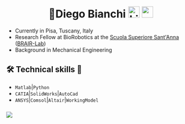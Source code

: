 # <center>👋Diego Bianchi <a href="https://www.linkedin.com/in/diego-bianchi-269360201"><img src="https://user-images.githubusercontent.com/99474735/159884554-e4b8653f-c194-4e10-8706-e6c9a9cfc805.svg" alt="LinkedIn" style="width:30px;height:30px;"></a> <a href="mailto:diegobianchi@live.it"><img src="https://user-images.githubusercontent.com/99474735/159889437-f413add3-5966-4f53-b594-c4ee91ea1c30.svg" alt="email" style="width:30px;height:30px;"></a></center>

- Currently in Pisa, Tuscany, Italy
- Research Fellow at BioRobotics at the <a href="https://www.santannapisa.it/en/institute/biorobotics/biorobotics-institute">Scuola Superiore Sant'Anna</a> (<a href="https://www.linkedin.com/company/brairlab/mycompany/">BRAIR-Lab</a>)
- Background in Mechanical Engineering
## 🛠 Technical skills 🔬 
- `Matlab`|`Python`
- `CATIA`|`SolidWorks`|`AutoCad`
- `ANSYS`|`Comsol`|`Altair`|`WorkingModel`

###
<img src="https://github-readme-stats.vercel.app/api?username=diebia&&show_icons=true&title_color=ffffff&icon_color=bb2acf&text_color=daf7dc&bg_color=151515">

<!--
**diebia/diebia** is a ✨ _special_ ✨ repository because its `README.md` (this file) appears on your GitHub profile.

Here are some ideas to get you started:

- 🔭 I’m currently working on ...
- 🌱 I’m currently learning ...
- 👯 I’m looking to collaborate on ...
- 🤔 I’m looking for help with ...
- 💬 Ask me about ...
- 📫 How to reach me: ...
- 😄 Pronouns: ...
- ⚡ Fun fact: ...
-->
